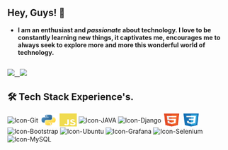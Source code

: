 ## Hey, Guys! :no_good:

- <strong> I am an enthusiast and <i> passionate </i> about technology. I love to be constantly learning new things, it captivates me, encourages me to always seek to explore more and more this wonderful world of technology. </strong> 

## 

<!-- Stats of profile -->
<div>
  <a href="https://github.com/vihugoos">
    <img height="185em" src="https://github-readme-stats.vercel.app/api?username=vihugoos&show_icons=true&theme=dracula&include_all_commits=true&count_private=true"/>
    &nbsp; 
    <img height="185em" src="https://github-readme-stats.vercel.app/api/top-langs/?username=vihugoos&layout=compact&langs_count=7&theme=dracula"/>
  </a>
</div>

## 🛠 Tech Stack Experience's. 
 
<!-- Tech Stack Experience's -->
<div style="display: inline_block"> 
  <img align="center" alt="Icon-Git" height="60" width="50" src="https://cdn.jsdelivr.net/gh/devicons/devicon/icons/git/git-plain-wordmark.svg">
  <img align="center" alt="Icon-Python" height="30" width="40" src="https://raw.githubusercontent.com/devicons/devicon/master/icons/python/python-original.svg">
  <img align="center" alt="Icon-JavaScript" height="30" width="40" src="https://raw.githubusercontent.com/devicons/devicon/master/icons/javascript/javascript-plain.svg">
  <img align="center" alt="Icon-JAVA" height="40" width="50" src="https://cdn.jsdelivr.net/gh/devicons/devicon/icons/java/java-original.svg">
  <img align="center" alt="Icon-Django" height="70" width="65" src="https://cdn.jsdelivr.net/gh/devicons/devicon/icons/django/django-plain-wordmark.svg">
  <img align="center" alt="Icon-HTML" height="30" width="40" src="https://raw.githubusercontent.com/devicons/devicon/master/icons/html5/html5-original.svg">
  <img align="center" alt="Icon-CSS" height="30" width="40" src="https://raw.githubusercontent.com/devicons/devicon/master/icons/css3/css3-original.svg">
  <img align="center" alt="Icon-Bootstrap" height="40" width="40" src="https://cdn.jsdelivr.net/gh/devicons/devicon/icons/bootstrap/bootstrap-plain.svg">
  <img align="center" alt="Icon-Ubuntu" height="35" width="45" src="https://cdn.jsdelivr.net/gh/devicons/devicon/icons/ubuntu/ubuntu-plain.svg">
  <img align="center" alt="Icon-Grafana" height="30" width="45" src="https://cdn.jsdelivr.net/gh/devicons/devicon/icons/grafana/grafana-original.svg">
  <img align="center" alt="Icon-Selenium" height="30" width="45" src="https://cdn.jsdelivr.net/gh/devicons/devicon/icons/selenium/selenium-original.svg">
  <img align="center" alt="Icon-MySQL" height="65" width="65" src="https://cdn.jsdelivr.net/gh/devicons/devicon/icons/mysql/mysql-original-wordmark.svg">
</div>

